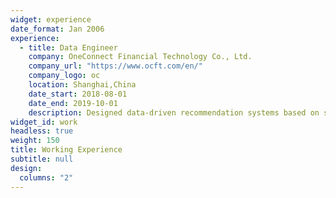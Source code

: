 ```yaml
---
widget: experience
date_format: Jan 2006
experience:
  - title: Data Engineer
    company: OneConnect Financial Technology Co., Ltd.
    company_url: "https://www.ocft.com/en/"
    company_logo: oc
    location: Shanghai,China
    date_start: 2018-08-01
    date_end: 2019-10-01
    description: Designed data-driven recommendation systems based on supervised learning algorithms. Modeled customers’ wealth and investment preferences by GBDT and targeted potential new customers of financial products and services.
widget_id: work
headless: true
weight: 150
title: Working Experience
subtitle: null
design:
  columns: "2"
---
```

